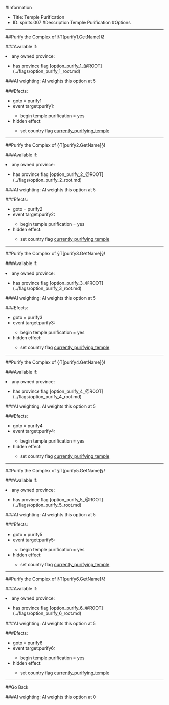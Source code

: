 #Information
 - Title: Temple Purification
 - ID: spirits.007
#Description
Temple Purification
#Options

___
##Purify the Complex of §T[purify1.GetName]§!

###Available if:
<li>any owned province:</li><ul><li>has province flag [option_purify_1_@ROOT](../flags/option_purify_1_root.md)</li></ul>

###AI weighting:
AI weights this option at 5


###Efects:<ul><li>goto = purify1</li><li>event target:purify1:</li><ul><li>begin temple purification = yes</li></ul><li>hidden effect:</li><ul><li>set country flag [currently_purifying_temple](../flags/currently_purifying_temple.md)</li></ul></ul>

___
##Purify the Complex of §T[purify2.GetName]§!

###Available if:
<li>any owned province:</li><ul><li>has province flag [option_purify_2_@ROOT](../flags/option_purify_2_root.md)</li></ul>

###AI weighting:
AI weights this option at 5


###Efects:<ul><li>goto = purify2</li><li>event target:purify2:</li><ul><li>begin temple purification = yes</li></ul><li>hidden effect:</li><ul><li>set country flag [currently_purifying_temple](../flags/currently_purifying_temple.md)</li></ul></ul>

___
##Purify the Complex of §T[purify3.GetName]§!

###Available if:
<li>any owned province:</li><ul><li>has province flag [option_purify_3_@ROOT](../flags/option_purify_3_root.md)</li></ul>

###AI weighting:
AI weights this option at 5


###Efects:<ul><li>goto = purify3</li><li>event target:purify3:</li><ul><li>begin temple purification = yes</li></ul><li>hidden effect:</li><ul><li>set country flag [currently_purifying_temple](../flags/currently_purifying_temple.md)</li></ul></ul>

___
##Purify the Complex of §T[purify4.GetName]§!

###Available if:
<li>any owned province:</li><ul><li>has province flag [option_purify_4_@ROOT](../flags/option_purify_4_root.md)</li></ul>

###AI weighting:
AI weights this option at 5


###Efects:<ul><li>goto = purify4</li><li>event target:purify4:</li><ul><li>begin temple purification = yes</li></ul><li>hidden effect:</li><ul><li>set country flag [currently_purifying_temple](../flags/currently_purifying_temple.md)</li></ul></ul>

___
##Purify the Complex of §T[purify5.GetName]§!

###Available if:
<li>any owned province:</li><ul><li>has province flag [option_purify_5_@ROOT](../flags/option_purify_5_root.md)</li></ul>

###AI weighting:
AI weights this option at 5


###Efects:<ul><li>goto = purify5</li><li>event target:purify5:</li><ul><li>begin temple purification = yes</li></ul><li>hidden effect:</li><ul><li>set country flag [currently_purifying_temple](../flags/currently_purifying_temple.md)</li></ul></ul>

___
##Purify the Complex of §T[purify6.GetName]§!

###Available if:
<li>any owned province:</li><ul><li>has province flag [option_purify_6_@ROOT](../flags/option_purify_6_root.md)</li></ul>

###AI weighting:
AI weights this option at 5


###Efects:<ul><li>goto = purify6</li><li>event target:purify6:</li><ul><li>begin temple purification = yes</li></ul><li>hidden effect:</li><ul><li>set country flag [currently_purifying_temple](../flags/currently_purifying_temple.md)</li></ul></ul>

___
##Go Back

###AI weighting:
AI weights this option at 0


